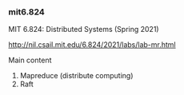 ### mit6.824
MIT 6.824: Distributed Systems (Spring 2021)

http://nil.csail.mit.edu/6.824/2021/labs/lab-mr.html

Main content

1. Mapreduce (distribute computing)
2. Raft